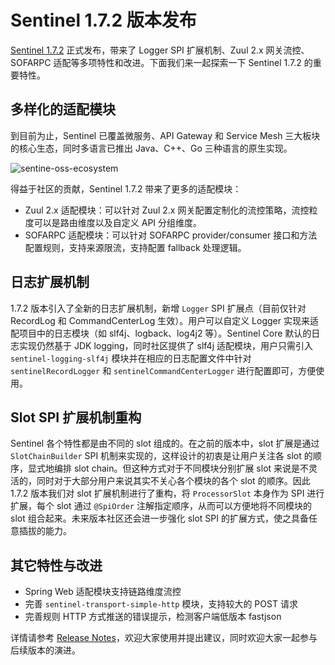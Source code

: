 # Sentinel 1.7.2 版本发布

[Sentinel 1.7.2](https://github.com/alibaba/Sentinel/releases/tag/1.7.2) 正式发布，带来了 Logger SPI 扩展机制、Zuul 2.x 网关流控、SOFARPC 适配等多项特性和改进。下面我们来一起探索一下 Sentinel 1.7.2 的重要特性。

## 多样化的适配模块

到目前为止，Sentinel 已覆盖微服务、API Gateway 和 Service Mesh 三大板块的核心生态，同时多语言已推出 Java、C++、Go 三种语言的原生实现。

![sentine-oss-ecosystem](https://user-images.githubusercontent.com/9434884/78636450-ef3a4b00-78da-11ea-89ce-c7a2b58c2deb.png)

得益于社区的贡献，Sentinel 1.7.2 带来了更多的适配模块：

- Zuul 2.x 适配模块：可以针对 Zuul 2.x 网关配置定制化的流控策略，流控粒度可以是路由维度以及自定义 API 分组维度。
- SOFARPC 适配模块：可以针对 SOFARPC provider/consumer 接口和方法配置规则，支持来源限流，支持配置 fallback 处理逻辑。

## 日志扩展机制

1.7.2 版本引入了全新的日志扩展机制，新增 `Logger` SPI 扩展点（目前仅针对 RecordLog 和 CommandCenterLog 生效）。用户可以自定义 Logger 实现来适配项目中的日志模块（如 slf4j、logback、log4j2 等）。Sentinel Core 默认的日志实现仍然基于 JDK logging，同时社区提供了 slf4j 适配模块，用户只需引入 `sentinel-logging-slf4j` 模块并在相应的日志配置文件中针对 `sentinelRecordLogger` 和 `sentinelCommandCenterLogger` 进行配置即可，方便使用。

## Slot SPI 扩展机制重构

Sentinel 各个特性都是由不同的 slot 组成的。在之前的版本中，slot 扩展是通过 `SlotChainBuilder` SPI 机制来实现的，这样设计的初衷是让用户关注各 slot 的顺序，显式地编排 slot chain。但这种方式对于不同模块分别扩展 slot 来说是不灵活的，同时对于大部分用户来说其实不关心各个模块的各个 slot 的顺序。因此 1.7.2 版本我们对 slot 扩展机制进行了重构，将 `ProcessorSlot` 本身作为 SPI 进行扩展，每个 slot 通过 `@SpiOrder` 注解指定顺序，从而可以方便地将不同模块的 slot 组合起来。未来版本社区还会进一步强化 slot SPI 的扩展方式，使之具备任意插拔的能力。

## 其它特性与改进

- Spring Web 适配模块支持链路维度流控
- 完善 `sentinel-transport-simple-http` 模块，支持较大的 POST 请求
- 完善规则 HTTP 方式推送的错误提示，检测客户端低版本 fastjson


详情请参考 [Release Notes](https://github.com/alibaba/Sentinel/wiki/Release-Notes#172)，欢迎大家使用并提出建议，同时欢迎大家一起参与后续版本的演进。